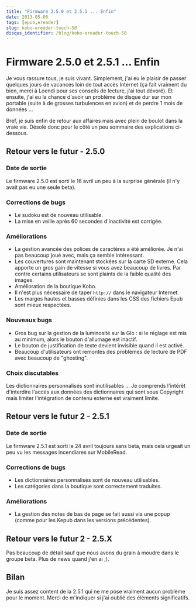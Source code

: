 ```yaml
---
title: "Firmware 2.5.0 et 2.5.1 ... Enfin"
date: 2013-05-06
tags: [epub,ereader]
slug: kobo-ereader-touch-58
disqus_identifier: /blog/kobo-ereader-touch-58
---
```

# Firmware 2.5.0 et 2.5.1 ... Enfin

Je vous rassure tous, je suis vivant. Simplement, j'ai eu le plaisir de passer quelques jours de vacances loin de tout accès Internet (ça fait vraiment du bien, merci à Loendi pour ses conseils de lecture, j'ai tout dévoré). Et ensuite, j'ai eu la chance d'avoir un problème de disque dur sur mon portable (suite à de grosses turbulences en avion) et de perdre 1 mois de données ...

Bref, je suis enfin de retour aux affaires mais avec plein de boulot dans la vraie vie. Désolé donc pour le côté un peu sommaire des explications ci-dessous.

## Retour vers le futur - 2.5.0

### Date de sortie
Le firmware 2.5.0 est sorti le 16 avril un peu à la surprise générale (il n'y avait pas eu une seule beta).

### Corrections de bugs

* Le sudoku est de nouveau utilisable.
* La mise en veille après 60 secondes d'inactivité est corrigée.

### Améliorations

* La gestion avancée des polices de caractères a été améliorée. Je n'ai pas beaucoup joué avec, mais ça semble intéressant.
* Les couvertures sont maintenant stockées sur la carte SD externe. Cela apporte un gros gain de vitesse si vous avez beaucoup de livres. Par contre certains utilisateurs se sont plaints de la faible qualité des images.
* Amélioration de la boutique Kobo.
* Il n'est plus nécessaire de taper `http://` dans le navigateur Internet.
* Les marges hautes et basses définies dans les CSS des fichiers Epub sont mieux respectées.

### Nouveaux bugs

* Gros bug sur la gestion de la luminosité sur la Glo : si le réglage est mis au minimum, alors le bouton d'allumage est inactif.
* Le bouton de justification de texte devient invisible quand il est activé.
* Beaucoup d'utilisateurs ont remontés des problèmes de lecture de PDF avec beaucoup de "ghosting".

### Choix discutables

Les dictionnaires personnalisés sont inutilisables ... Je comprends l'intérêt d'interdire l'accès aux données des dictionnaires qui sont sous Copyright mais limiter l'intégration de contenu externe est vraiment limite.

##  Retour vers le futur 2 - 2.5.1 

### Date de sortie
Le firmware 2.5.1 est sorti le 24 avril toujours sans beta, mais cela urgeait un peu vu les messages incendiares sur MobileRead.

### Corrections de bugs

* Les dictionnaires personnalisés sont de nouveau utilisables.
* Les catégories dans la boutique sont correctement traduites.

### Améliorations

* La gestion des notes de bas de page se fait aussi via une popup (comme pour les Kepub dans les versions précédentes).

##  Retour vers le futur 2 - 2.5.X 

Pas beaucoup de détail sauf que nous avons du grain à moudre dans le groupe beta. Plus de news quand j'en ai ;).

## Bilan

Je suis assez content de la 2.5.1 qui ne me pose vraiment aucun problème pour le moment. Merci de m'indiquer si j'ai oublié des éléments significatifs.
